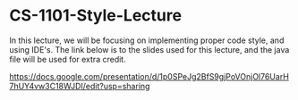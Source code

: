 # CS-1101-Style-Lecture

In this lecture, we will be focusing on implementing proper code style, and using IDE's. The link below is to the slides used for this lecture, and the java file will be used for extra credit.

https://docs.google.com/presentation/d/1p0SPeJg2BfS9gjPoVOnjOl76UarH7hUY4vw3C18WJDI/edit?usp=sharing
